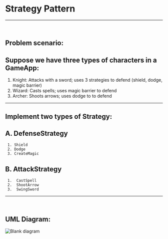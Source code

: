 # Strategy Pattern

<hr>
<br>

## Problem scenario:

## Suppose we have three types of characters in a GameApp:

1. Knight: Attacks with a sword; uses 3 strategies to defend (shield, dodge, magic barrier)
2. Wizard: Casts spells; uses magic barrier to defend
3. Archer: Shoots arrows; uses dodge to to defend

<hr>

## Implement two types of Strategy:
## A.  DefenseStrategy
     1. Shield
     2. Dodge
     3. CreateMagic

## B.  AttackStrategy
     1.  CastSpell
     2.  ShootArrow
     3.  SwingSword  

<hr>
<br>

## UML Diagram: 
![Blank diagram](https://github.com/brixcyver/strategyPattern/assets/142380216/67b8b4c9-1e41-440e-b4be-31bc828ae311)

